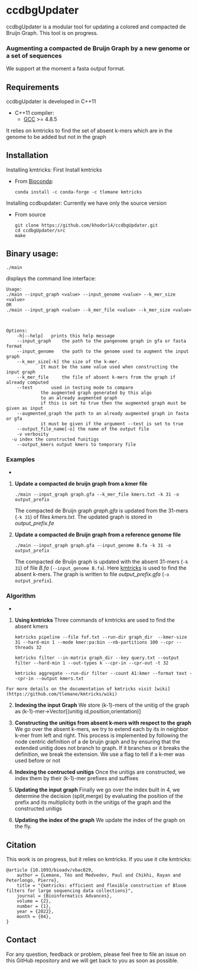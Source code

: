 # ccdbgUpdater
ccdbgUpdater is a modular tool for updating a colored and compacted de Bruijn Graph. 
This tool is on progress. 
### Augmenting a compacted de Bruijn Graph by a new genome or a set of sequences
We support at the moment a fasta output format. 
## Requirements

ccdbgUpdater is developed in C++11
* C++11 compiler:
    * [GCC](https://gcc.gnu.org/) >= 4.8.5

It relies on kmtricks to find the set of absent k-mers which are in the genome to be added but not in the graph
## Installation
Installing kmtricks: First Install kmtricks
* From [Bioconda](https://bioconda.github.io):

  ```
  conda install -c conda-forge -c tlemane kmtricks
  ```
Installing ccdbupdater: Currently we have only the source version
* From source

  ```
  git clone https://github.com/khodor14/ccdbgUpdater.git
  cd ccdbgUpdater/src
  make
  ```

## Binary usage:

```
./main
```

displays the command line interface:
```
Usage:
./main --input_graph <value> --input_genome <value> --k_mer_size <value>
OR
./main --input_graph <value> --k_mer_file <value> --k_mer_size <value>



Options:
	-h[--help]	 prints this help message
	--input_graph	 the path to the pangenome graph in gfa or fasta format
	--input_genome	 the path to the genome used to augment the input graph
	--k_mer_size[-k] the size of the k-mer.
			 It must be the same value used when constructing the input graph
	--k_mer_file	 the file of absent k-mers from the graph if already computed
	--test		 used in testing mode to compare
			 the augmented graph generated by this algo
			 to an already augmented graph
			 if this is set to true then the augmented graph must be given as input
	--augmented_graph the path to an already augmented graph in fasta or gfa
			 it must be given if the argument --test is set to true
	--output_file_name[-o] the name of the output file
	-v verbosity
  -u index the constructed funitigs
	--output_kmers output kmers to temporary file

```

### Examples

- 

  1. **Update a compacted de bruijn graph from a kmer file**
     ```
     ./main --input_graph graph.gfa --k_mer_file kmers.txt -k 31 -o output_prefix
     ```
     The compacted de Bruijn graph *graph.gfa* is updated  from the 31-mers (`-k 31`) of files *kmers.txt*. The updated graph is stored in *output_prefix.fa*

  2. **Update a compacted de Bruijn graph from a reference genome file**
     ```
     ./main --input_graph graph.gfa --input_genome B.fa -k 31 -o output_prefix
     ```
     The compacted de Bruijn graph is updated with the absent 31-mers (`-k 31`) of file *B.fa* (`--input_genome B.fa`). Here [kmtricks](https://github.com/tlemane/kmtricks) is used to find the absent k-mers. The graph is written to file *output_prefix.gfa* (`-o output_prefix`).



### Algorithm
- 

  1. **Using kmtricks**
    Three commands of kmtricks are used to find the absent kmers
     ```
     kmtricks pipeline --file fof.txt --run-dir graph_dir  --kmer-size 31 --hard-min 1 --mode kmer:pa:bin --nb-partitions 100 --cpr --threads 32
     ```
     ```
     kmtricks filter --in-matrix graph_dir --key query.txt --output filter --hard-min 1 --out-types k --cpr-in --cpr-out -t 32
     ```
     ```
     kmtricks aggregate --run-dir filter --count A1:kmer --format text --cpr-in --output kmers.txt
     ```
    For more details on the documentation of kmtricks visit [wiki](https://github.com/tlemane/kmtricks/wiki)

  2. **Indexing the input Graph**
     We store (k-1)-mers of the unitig of the graph as (k-1)-mer->Vector[(unitig id,position,orientation)]

  3. **Constructing the unitigs from absent k-mers with respect to the graph**
     We go over the absent k-mers, we try to extend each by its in neighbor k-mer from left and right. This process is implemented by following
     the node centric definition of a de bruijn graph and by ensuring that the extended unitig does not branch to graph. 
     If it branches or it breaks the definition, we break the extension. We use a flag to tell if a k-mer was used before or not
    
  4. **Indexing the contructed unitigs**
    Once the unitigs are constructed, we index them by their (k-1)-mer prefixes and suffixes
  5. **Updating the input graph**
    Finally we go over the index built in 4, we determine the decision (split,merge) by evaluating the position of the prefix and its multiplicity 
    both in the unitigs of the graph and the constructed unitigs

   6. **Updating the index of the graph**
    We update the index of the graph on the fly.

## Citation
This work is on progress, but it relies on kmtricks. If you use it cite kmtricks:
```
@article {10.1093/bioadv/vbac029,
    author = {Lemane, Téo and Medvedev, Paul and Chikhi, Rayan and Peterlongo, Pierre},
    title = "{kmtricks: efficient and flexible construction of Bloom filters for large sequencing data collections}",
    journal = {Bioinformatics Advances},
    volume = {2},
    number = {1},
    year = {2022},
    month = {04},
}
```

## Contact

For any question, feedback or problem, please feel free to file an issue on this GitHub repository and we will get back to you as soon as possible.
